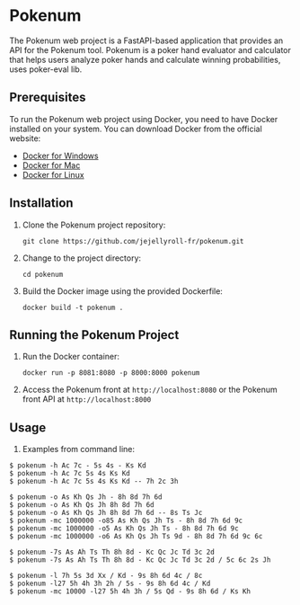 # Pokenum

The Pokenum web project is a FastAPI-based application that provides an API for the Pokenum tool. Pokenum is a poker hand evaluator and calculator that helps users analyze poker hands and calculate winning probabilities, uses poker-eval lib.

## Prerequisites

To run the Pokenum web project using Docker, you need to have Docker installed on your system. You can download Docker from the official website:

- [Docker for Windows](https://docs.docker.com/docker-for-windows/install/)
- [Docker for Mac](https://docs.docker.com/docker-for-mac/install/)
- [Docker for Linux](https://docs.docker.com/engine/install/)

## Installation

1. Clone the Pokenum project repository:

   ```
   git clone https://github.com/jejellyroll-fr/pokenum.git
   ```

2. Change to the project directory:

   ```
   cd pokenum
   ```

3. Build the Docker image using the provided Dockerfile:

   ```
   docker build -t pokenum .
   ```


## Running the Pokenum Project

1. Run the Docker container:

   ```
   docker run -p 8081:8080 -p 8000:8000 pokenum
   ```



2. Access the Pokenum front at `http://localhost:8080` or the Pokenum front API at `http://localhost:8000`

## Usage

1. Examples from command line:
```
$ pokenum -h Ac 7c - 5s 4s - Ks Kd
$ pokenum -h Ac 7c 5s 4s Ks Kd
$ pokenum -h Ac 7c 5s 4s Ks Kd -- 7h 2c 3h

$ pokenum -o As Kh Qs Jh - 8h 8d 7h 6d
$ pokenum -o As Kh Qs Jh 8h 8d 7h 6d
$ pokenum -o As Kh Qs Jh 8h 8d 7h 6d -- 8s Ts Jc
$ pokenum -mc 1000000 -o85 As Kh Qs Jh Ts - 8h 8d 7h 6d 9c
$ pokenum -mc 1000000 -o5 As Kh Qs Jh Ts - 8h 8d 7h 6d 9c
$ pokenum -mc 1000000 -o6 As Kh Qs Jh Ts 9d - 8h 8d 7h 6d 9c 6c

$ pokenum -7s As Ah Ts Th 8h 8d - Kc Qc Jc Td 3c 2d
$ pokenum -7s As Ah Ts Th 8h 8d - Kc Qc Jc Td 3c 2d / 5c 6c 2s Jh

$ pokenum -l 7h 5s 3d Xx / Kd - 9s 8h 6d 4c / 8c
$ pokenum -l27 5h 4h 3h 2h / 5s - 9s 8h 6d 4c / Kd
$ pokenum -mc 10000 -l27 5h 4h 3h / 5s Qd - 9s 8h 6d / Ks Kh
```